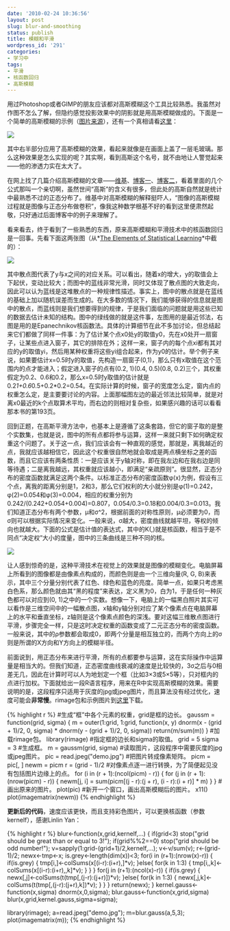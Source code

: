 ```yaml
---
date: '2010-02-24 10:36:56'
layout: post
slug: blur-and-smoothing
status: publish
title: 模糊和平滑
wordpress_id: '291'
categories:
- 学习中
tags:
- 平滑
- 核函数回归
- 高斯模糊
---
```


用过Photoshop或者GIMP的朋友应该都对高斯模糊这个工具比较熟悉。我虽然对作图不怎么了解，但隐约感觉投影效果中的阴影就是用高斯模糊做成的。下面是一个简单的高斯模糊的示例（[图片来源](http://www.zcool.com.cn/gfx/ZNzMyNjQ=.html)），还有一个真相请看[这里](http://yihui.name/cn/2010/02/a-big-thank-you-to-linlin-yan/)：

[![](http://i.imgur.com/vYIxTUd.png)](http://i.imgur.com/vYIxTUd.png)

其中右半部分应用了高斯模糊的效果，看起来就像是在画面上盖了一层毛玻璃。那么这种效果是怎么实现的呢？其实啊，看到高斯这个名号，就不由地让人警觉起来——他的渗透力实在太大了。

在网上找了几篇介绍高斯模糊的文章——[维基](http://zh.wikipedia.org/wiki/%E9%AB%98%E6%96%AF%E6%A8%A1%E7%B3%8A)、[博客一](http://www.cnblogs.com/hoodlum1980/archive/2008/03/03/1088567.html)、[博客二](http://blog.sina.com.cn/s/blog_4b97ab670100aa3a.html)，看着里面的几个公式那叫一个亲切啊，虽然世间“高斯”的含义有很多，但此处的高斯自然就是统计中最熟悉不过的正态分布了。维基中对高斯模糊的解释挺吓人，“图像的高斯模糊过程就是图像与正态分布做卷积”，像我这种数学根基不好的看到这里便肃然起敬，只好通过后面博客中的例子来理解了。

看来看去，终于看到了一些熟悉的东西，原来高斯模糊和平滑技术中的核函数回归是一回事。先看下面这两张图（从*[The Elements of Statistical Learning](http://www-stat.stanford.edu/~hastie/local.ftp/Springer/ESLII_print3.pdf)*中截的）：

[![](http://i.imgur.com/PUV0GdJ.png)](http://i.imgur.com/PUV0GdJ.png)

其中散点图代表了y与x之间的对应关系。可以看出，随着x的增大，y的取值会上下起伏，变动比较大；而图中的蓝线非常光滑，同时又体现了散点图的大致走向，因此可以认为蓝线是这堆散点的一种规律性描述。事实上，图中的散点就是在蓝线的基础上加以随机误差而生成的。在大多数的情况下，我们能够获得的信息就是图中的散点，而蓝线则是我们想要得到的规律，于是我们面临的问题就是用这些已知的数据去估计未知的结构。图中的绿线做的就是这件事，左图用的是最近邻法，右图是用的是Epanechnikov核函数法。具体的计算细节在此不多加讨论，但总结起来它们都做了同样一件事：为了估计某个点x0处y的取值y0，先在x0处开一扇窗子，让某些点进入窗子，其它的排除在外；这样一来，窗子内的每个点xi都有其对应的y的取值yi，然后用某种权重将这些yi组合起来，作为y0的估计。举个例子来说，如果要估计x=0.5时y的取值，先构造一扇窗子(0,1)，那么只有x取值在这个范围内的点才能进入；假定进入窗子的点有(0.2, 1)(0.4, 0.5)(0.8, 0.2)三个，其权重假定为0.2、0.6和0.2，那么x=0.5时y取值的估计就是0.2*1+0.6*0.5+0.2*0.2=0.54。在实际计算的时候，窗子的宽度怎么定，窗内点的权重怎么定，是主要要讨论的内容。上面那幅图左边的最近邻法比较简单，就是对离x0最近的k个点取算术平均，而右边的则相对复杂些，如果感兴趣的话可以看看那本书的第193页。

回到正题，在高斯平滑方法中，也基本上是遵循了这条套路，但它的窗子取的是整个实数集，也就是说，图中的所有点都将参与运算，这样一来就只剩下如何确定权重这个问题了。关于这一点，我们应该会有一种直观的感觉，那就是，离我越近的点，我就应该越相信它，因此这个权重很自然地就会取成是两点横坐标之差的函数，而且它应该有两条性质：一是应该关于y轴对称，即在我左边和在我右边是同等待遇；二是离我越远，其权重就应该越小，即满足“亲疏原则”。很显然，正态分布的密度函数就满足这两个条件。以标准正态分布的密度函数φ(x)为例，假设有三个点，离我的距离分别是1，2和3，那么它们权利的大小就分别是φ(1)=0.242，φ(2)=0.054和φ(3)=0.004，相应的权重分别为0.242/(0.242+0.054+0.004)=0.807，0.054/0.3=0.18和0.004/0.3=0.013。我们知道正态分布有两个参数，μ和σ^2，根据前面的对称性原则，μ必须要为0，而σ则可以根据实际情况来变化。一般来说，σ越大，密度曲线就越平坦，等权的倾向也就越大。下面的公式是估计值的表达式，其中的K(,)就是核函数，相当于是不同点“决定权”大小的度量，图中的三条曲线是三种不同的核。

[![](http://i.imgur.com/a7HyFSf.png)](http://i.imgur.com/a7HyFSf.png)

让人感到惊奇的是，这种平滑技术在视觉上的效果就是图像的模糊变化。电脑屏幕上所看到的图像都是由像素点构成的，而颜色则是由一个三维向量(R, G, B)来表示，其中三个分量分别代表了红色、绿色和蓝色的亮度。简单一点，如果只考虑黑白色系，那么颜色就由其“黑的程度”来表达，定义黑为0，白为1，于是任何一种灰色都可以对应到(0, 1)之中的一个实数。想像一下，电脑上的一幅黑白照片其实可以看作是三维空间中的一幅散点图，x轴和y轴分别对应了某个像素点在电脑屏幕上的水平和垂直坐标，z轴则是这个像素点颜色的深浅。要对这幅三维散点图进行平滑，步骤完全一样，只是这时决定权重的函数变成了二元正态分布的密度函数。一般来说，其中的ρ参数都会取成0，即两个分量是相互独立的，而两个方向上的σ则是所谓的X方向和Y方向上的模糊半径。

前面说到，用正态分布来进行平滑，所有的点都要参与运算，这在实际操作中运算量是相当大的。但我们知道，正态密度曲线衰减的速度是比较快的，3σ之后与0相差无几，因此在计算时可以人为地划定一个框（比如3×3或5×5等），只对框内的点进行加权。下面就给出一段R语言程序，用来在R中实现高斯模糊的效果。需要说明的是，这段程序只适用于灰度的jpg或jpeg图片，而且算法没有经过优化，速度可能会**非常慢**。rimage包和示例图片到[这里](https://bitbucket.org/yixuan/cn/downloads/Gaussian-Blur.zip)下载。

{% highlight r %}
#生成“框”中各个元素的权重，grid是框的边长。
gaussm = function(grid, sigma) {
    m = outer(1:grid, 1:grid, function(x, y) dnorm(x - (grid +
        1)/2, 0, sigma) * dnorm(y - (grid + 1)/2, 0, sigma))
    return(m/sum(m))
}
#加载rimage包。
library(rimage)
#指定框的边长和sigma的取值。
grid = 5
sigma = 3
#生成框。
m = gaussm(grid, sigma)
#读取图片，这段程序中需要灰度的jpg或jpeg图片。
pic = read.jpeg("demo.jpg")
#把图片转成像素矩阵。
picm = pic[, ]
newm = picm
r = (grid - 1)/2
#对像素点逐一进行转换，为了简便起见没有包括图片边缘上的点。
for (i in (r + 1):(ncol(picm) - r)) {
    for (j in (r + 1):(nrow(picm) - r)) {
        newm[j, i] = sum(picm[(j - r):(j + r), (i - r):(i + r)] *
            m)
    }
}
#画出原来的图片。
plot(pic)
#新开一个窗口，画出高斯模糊后的图片。
x11()
plot(imagematrix(newm))
{% endhighlight %}

**更新后的代码**，速度应该更快，而且支持彩色图片，可以更换核函数（参数kernelf），感谢Linlin Yan：

{% highlight r %}
blur<-function(x,grid,kernelf,...)
{
    if(grid<3) stop("grid should be great than or equal to 3!");
    if(grid%%2==0) stop("grid should be odd number!");
    v=sapply(1:grid-(grid+1)/2,kernelf,...);
    v<-v/sum(v);
    r<-(grid-1)/2;
    newx<-tmp<-x;
    is.grey<-length(dim(x))<3;
    for(i in (r+1):(nrow(x)-r))
    {
        if(is.grey)
        {
            tmp[i,]<-colSums(x[(i-r):(i+r),]*v);
        }else{
            for(k in 1:3)
            {
                tmp[i,,k]<-colSums(x[(i-r):(i+r),,k]*v);
            }
        }
    }
    for(j in (r+1):(ncol(x)-r))
    {
        if(is.grey)
        {
            newx[,j]<-colSums(t(tmp[,(j-r):(j+r)])*v);
        }else{
            for(k in 1:3)
            {
                newx[,j,k]<-colSums(t(tmp[,(j-r):(j+r),k])*v);
            }
        }
    }
    return(newx);
}
kernel.gauss<-function(x,sigma) dnorm(x,0,sigma);
blur.gauss<-function(x,grid,sigma) blur(x,grid,kernel.gauss,sigma=sigma);

library(rimage);
a=read.jpeg("demo.jpg");
m=blur.gauss(a,5,3);
plot(imagematrix(m));
{% endhighlight %}
